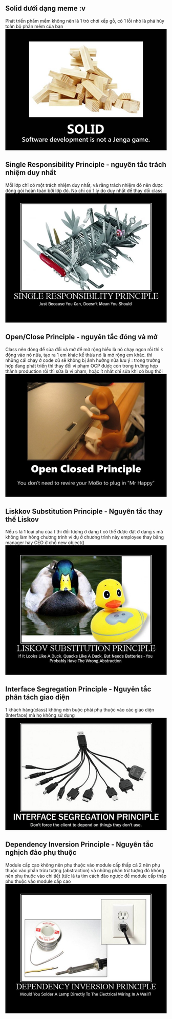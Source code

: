 ## Solid dưới dạng meme :v
Phát triển phầm mềm không nên là 1 trò chơi xếp gỗ, có 1 lỗi nhỏ là phá hủy toàn bộ phần mềm của bạn
![solid](Meme/solid.jpeg)
## Single Responsibility Principle - nguyên tắc trách nhiệm duy nhất
Mỗi lớp chỉ có một trách nhiệm duy nhất, và rằng trách nhiệm đó nên được đóng gói hoàn toàn bởi lớp đó. Nó chỉ có 1 lý do duy nhất để thay đổi class
![srp](meme/srp.png)
## Open/Close Principle - nguyên tắc đóng và mở
Class nên đóng để sửa đổi và mở để mở rộng hiểu là nó chạy ngon rồi thì k động vào nó nữa, tạo ra 1 em khác kế thừa nó là mở rộng em khác. thì những cái chạy ở code cũ sẽ không bị ảnh hưởng nữa
lưu ý : trong trường hợp đang phát triển thì thay đổi vi phạm OCP được còn trong trường hợp thành production rồi thì sửa là vi phạm, hoặc ít nhất chỉ sửa khi có bug thôi
![ocp](meme/ocp.jpeg)
## Liskkov Substitution Principle - Nguyên tắc thay thế Liskov
Nếu s là 1 loại phụ của t thì đối tượng ở dạng t có thể được đặt ở dạng s mà không làm hỏng chương trình ví dụ ở chương trình này employee thay bằng manager hay CEO ở chỗ new object()
![lsp](meme/lsp.jpeg)
## Interface Segregation Principle - Nguyên tắc phân tách giao diện
1 khách hàng(class) không nên buộc phải phụ thuộc vào các giao diện (Interface) mà họ không sử dụng
![isp](meme/isp.png)
## Dependency Inversion Principle - Nguyên tắc nghịch đảo phụ thuộc
Module cấp cao không nên phụ thuộc vào module cấp thấp cả 2 nên phụ thuộc vào phần trừu tượng (abstraction) và những phần trừ tượng đó không nên phụ thuộc vào chi tiết (tức là ta tìm cách đảo ngược để module cấp thấp phụ thuộc vào module cấp cao
![dip](meme/dip.jpg)
